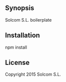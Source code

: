 ## Synopsis

Solcom S.L. boilerplate

## Installation

npm install

## License

Copyright 2015 Solcom S.L.